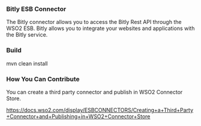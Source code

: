 ### Bitly ESB Connector

The Bitly connector allows you to access the Bitly Rest API  through the WSO2 ESB.
Bitly allows you to integrate your websites and applications with the Bitly service.

### Build

mvn clean install

### How You Can Contribute
You can create a third party connector and publish in WSO2 Connector Store.

https://docs.wso2.com/display/ESBCONNECTORS/Creating+a+Third+Party+Connector+and+Publishing+in+WSO2+Connector+Store
